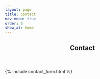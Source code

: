 ```yaml
---
layout: page
title: Contact
nav-menu: true
order: 5
show_at: home
---
```


<!-- Main -->
<div id="main" class="alt">

<!-- One -->
<section id="one">
	<div class="inner">
		<header class="major">
			<h1>Contact</h1>
		</header>



</div>
</section>

</div>

{% include contact_form.html %}